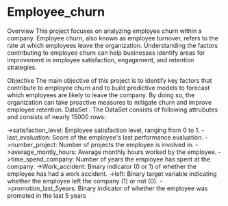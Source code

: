 # Employee_churn
Overview
This project focuses on analyzing employee churn within a company. Employee churn, also known as employee turnover, refers to the rate at which employees leave the organization. Understanding the factors contributing to employee churn can help businesses identify areas for improvement in employee satisfaction, engagement, and retention strategies.

Objective
The main objective of this project is to identify key factors that contribute to employee churn and to build predictive models to forecast which employees are likely to leave the company. By doing so, the organization can take proactive measures to mitigate churn and improve employee retention.
 DataSet :
 The DataSet consists of following attrubutes and consists of nearly 15000 rows:
 
->satisfaction_level: Employee satisfaction level, ranging from 0 to 1.
-last_evaluation: Score of the employee's last performance evaluation.
->number_project: Number of projects the employee is involved in.
->average_montly_hours: Average monthly hours worked by the employee.
->time_spend_company: Number of years the employee has spent at the company.
->Work_accident: Binary indicator (0 or 1) of whether the employee has had a work accident.
->left: Binary target variable indicating whether the employee left the company (1) or not (0).
->promotion_last_5years: Binary indicator of whether the employee was promoted in the last 5 years

